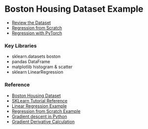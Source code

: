 # Boston Housing Dataset Example

* [Review the Dataset](https://github.com/EN10/BostonHousing/blob/main/Dataset.ipynb)
* [Regression from Scratch](https://github.com/EN10/BostonHousing/blob/main/Regression_from_Scratch.ipynb)
* [Regression with PyTorch](https://github.com/eniompw/BostonHousing/blob/main/PyTorch_Regression.ipynb)

### Key Libraries
* sklearn.datasets boston
* pandas DataFrame
* matplotlib histogram & scatter
* sklearn LinearRegression

### Reference
* [Boston Housing Dataset](https://www.cs.toronto.edu/~delve/data/boston/bostonDetail.html)
* [SKLearn Tutorial Reference](https://amitg0161.medium.com/sklearn-linear-regression-tutorial-with-boston-house-dataset-cde74afd460a)
* [Linear Regression Example](https://github.com/greyhatguy007/Machine-Learning-Specialization-Coursera/blob/main/C1%20-%20Supervised%20Machine%20Learning:%20Regression%20and%20Classification/week2/Optional%20Labs/C1_W2_Lab06_Sklearn_Normal_Soln.ipynb)
* [Regression from Scratch Example](https://www.kaggle.com/code/aakashns/pytorch-basics-linear-regression-from-scratch)
* [Gradient descent in Python](https://www.geeksforgeeks.org/how-to-implement-a-gradient-descent-in-python-to-find-a-local-minimum)
* [Gradient Derivative Calculation](https://towardsdatascience.com/gradient-descent-from-scratch-e8b75fa986cc)
